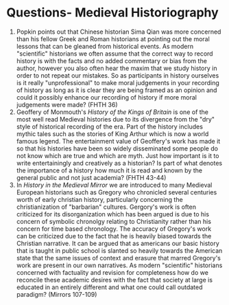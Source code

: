 # Questions- Medieval Historiography
1. Popkin points out that Chinese historian Sima Qian was more concerned than his fellow Greek and Roman historians at pointing out the moral lessons that can be gleaned from historical events. As modern "scientific" historians we often assume that the correct way to record history is with the facts and no added commentary or bias from the author, however you also often hear the maxim that we study history in order to not repeat our mistakes. So as participants in history ourselves is it really "unprofessional" to make moral judgements in your recording of history as long as it is clear they are being framed as an opinion and could it possibly enhance our recording of history if more moral judgements were made? (FHTH 36)
2. Geoffery of Monmouth's _History of the Kings of Britain_ is one of the most well read Medieval histories due to its divergence from the "dry" style of historical recording of the era. Part of the history includes mythic tales such as the stories of King Arthur which is now a world famous legend. The entertainment value of Geoffery's work has made it so that his histories have been so widely disseminated some people do not know which are true and which are myth. Just how important is it to write entertainingly and creatively as a historian? Is part of what denotes the importance of a history how much it is read and known by the general public and not just academia? (FHTH 43-44)
3. In _History in the Medieval Mirror_ we are introduced to many Medieval European historians such as Gregory who chronicled several centuries worth of early christian history, particularly concerning the christianization of "barbarian" cultures. Gergory's work is often criticized for its disorganization which has been argued is due to his concern of symbolic chronolgy relating to Christianity rather than his concern for time based chronology. The accuracy of Gregory's work can be criticized due to the fact that he is heavily biased towards the Christian narrative. It can be argued that as americans our basic history that is taught in public school is slanted so heavily towards the American state that the same issues of context and erasure that marred Gregory's work are present in our own narratives. As modern "scientific" historians concerned with factuality and revision for completeness how do we reconcile these academic desires with the fact that society at large is educated in an entirely different and what one could call outdated paradigm? (Mirrors 107-109)

